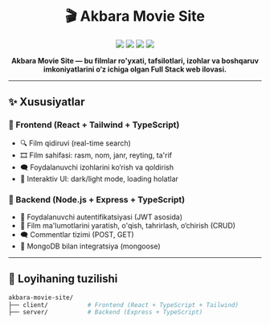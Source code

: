 <h1 align="center">🎬 Akbara Movie Site</h1>

<p align="center">
  <img src="https://img.shields.io/badge/Frontend-React-blue?style=for-the-badge&logo=react" />
  <img src="https://img.shields.io/badge/Backend-NodeJS-green?style=for-the-badge&logo=node.js" />
  <img src="https://img.shields.io/badge/TailwindCSS-Styling-blue?style=for-the-badge&logo=tailwindcss" />
  <img src="https://img.shields.io/badge/TypeScript-FullStack-blueviolet?style=for-the-badge&logo=typescript" />
</p>

<p align="center"><strong>
Akbara Movie Site — bu filmlar ro'yxati, tafsilotlari, izohlar va boshqaruv imkoniyatlarini o‘z ichiga olgan Full Stack web ilovasi. 
</strong></p>

---

## ✨ Xususiyatlar

### 🎯 Frontend (React + Tailwind + TypeScript)
- 🔍 Film qidiruvi (real-time search)
- 🎞 Film sahifasi: rasm, nom, janr, reyting, ta'rif
- 🗨 Foydalanuvchi izohlarini ko‘rish va qoldirish
- 🔄 Interaktiv UI: dark/light mode, loading holatlar

### 🔧 Backend (Node.js + Express + TypeScript)
- 🔐 Foydalanuvchi autentifikatsiyasi (JWT asosida)
- 📄 Film ma'lumotlarini yaratish, o'qish, tahrirlash, o‘chirish (CRUD)
- 🗨 Commentlar tizimi (POST, GET)
- 💾 MongoDB bilan integratsiya (mongoose)

---

## 📁 Loyihaning tuzilishi

```bash
akbara-movie-site/
├── client/           # Frontend (React + TypeScript + Tailwind)
├── server/           # Backend (Express + TypeScript)
